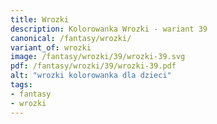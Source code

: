 ```yaml
---
title: Wrozki
description: Kolorowanka Wrozki - wariant 39
canonical: /fantasy/wrozki/
variant_of: wrozki
image: /fantasy/wrozki/39/wrozki-39.svg
pdf: /fantasy/wrozki/39/wrozki-39.pdf
alt: "wrozki kolorowanka dla dzieci"
tags:
- fantasy
- wrozki
---
```

